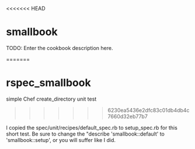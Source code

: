 <<<<<<< HEAD
# smallbook

TODO: Enter the cookbook description here.

=======
# rspec_smallbook
simple Chef create_directory unit test
>>>>>>> 6230ea5436e2dfc83c01db4db4c7660d32eb77b7

I copied the spec/unit/recipes/default_spec.rb to setup_spec.rb for this short test. Be sure to change the "describe 'smallbook::default' to 'smallbook::setup', or you will suffer like I did.
